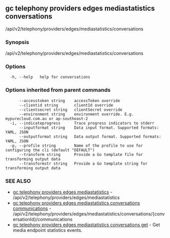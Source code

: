 ## gc telephony providers edges mediastatistics conversations

/api/v2/telephony/providers/edges/mediastatistics/conversations

### Synopsis

/api/v2/telephony/providers/edges/mediastatistics/conversations

### Options

```
  -h, --help   help for conversations
```

### Options inherited from parent commands

```
      --accesstoken string    accessToken override
      --clientid string       clientId override
      --clientsecret string   clientSecret override
      --environment string    environment override. E.g. mypurecloud.com.au or ap-southeast-2
  -i, --indicateprogress      Trace progress indicators to stderr
      --inputformat string    Data input format. Supported formats: YAML, JSON
      --outputformat string   Data output format. Supported formats: YAML, JSON
  -p, --profile string        Name of the profile to use for configuring the cli (default "DEFAULT")
      --transform string      Provide a Go template file for transforming output data
      --transformstr string   Provide a Go template string for transforming output data
```

### SEE ALSO

* [gc telephony providers edges mediastatistics](gc_telephony_providers_edges_mediastatistics.html)	 - /api/v2/telephony/providers/edges/mediastatistics
* [gc telephony providers edges mediastatistics conversations communications](gc_telephony_providers_edges_mediastatistics_conversations_communications.html)	 - /api/v2/telephony/providers/edges/mediastatistics/conversations/{conversationId}/communications
* [gc telephony providers edges mediastatistics conversations get](gc_telephony_providers_edges_mediastatistics_conversations_get.html)	 - Get media endpoint statistics events.



